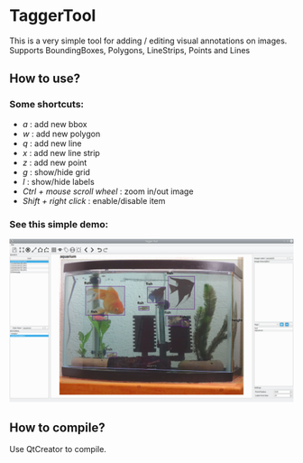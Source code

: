 # TaggerTool 
This is a very simple tool for adding / editing visual annotations on images. Supports BoundingBoxes, Polygons, LineStrips, Points and Lines

## How to use?

### Some shortcuts:
* *a* : add new bbox 
* *w* : add new polygon
* *q* : add new line 
* *x* : add new line strip
* *z* : add new point 
* *g* : show/hide grid 
* *l* : show/hide labels 
* *Ctrl + mouse scroll wheel* : zoom in/out image  
* *Shift + right click* : enable/disable item 

### See this simple demo: 
[![See simple demo](assets/demo01.png)](https://www.youtube.com/watch?v=QozIy9p6gbM)


## How to compile?
Use QtCreator to compile. 



